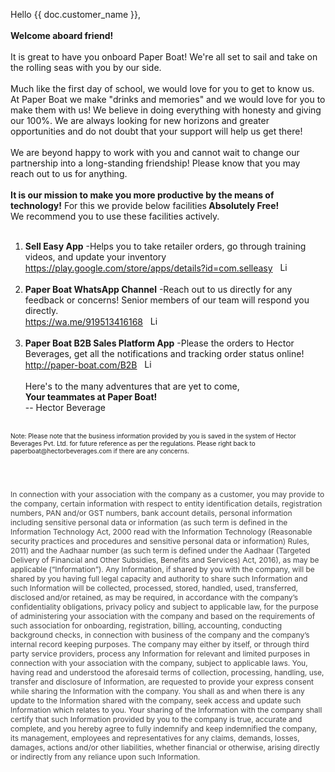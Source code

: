 Hello {{  doc.customer_name  }}, <br><br>
<b>Welcome aboard friend!</b>
<br><br>
It is great to have you onboard Paper Boat! We're all set to sail and take on the rolling seas with you by our side.
<br><br>
Much like the first day of school, we would love for you to get to know us. At Paper Boat we make "drinks and memories" and we would love for you to make them with us! We believe in doing everything with honesty and giving our 100%. We are always looking for new horizons and greater opportunities and do not doubt that your support will help us get there! 
<br><br>
We are beyond happy to work with you and cannot wait to change our partnership into a long-standing friendship! Please know that you may reach out to us for anything.
<br><br>
<b>It is our mission to make you more productive by the means of technology!</b> For this we
provide below facilities<b> Absolutely Free!</b><br>
We recommend you to use these facilities actively.<br><br>
1. <b>Sell Easy App</b> -Helps you to take retailer orders, go through training videos, and update
your inventory<br>
<a href ="https://play.google.com/store/apps/details?id=com.selleasy">https://play.google.com/store/apps/details?id=com.selleasy</a> &nbsp; <a href="https://play.google.com/store/apps/details?id=com.selleasy">
         <img alt="Link" src="https://helios-i.mashable.com/imagery/articles/04EZglaVzAW19V6FIiDD3TA/images-1.fit_lim.size_376x.png"
         width="15" height="15">
      </a><br><br>
2. <b>Paper Boat WhatsApp Channel</b> -Reach out to us directly for any feedback or concerns!
Senior members of our team will respond you directly.<br>
<a href ="https://wa.me/919513416168">https://wa.me/919513416168</a> &nbsp; <a href="https://wa.me/919513416168">
         <img alt="Link" src="https://upload.wikimedia.org/wikipedia/commons/thumb/6/6b/WhatsApp.svg/479px-WhatsApp.svg.png"
         width="15" height="15">
      </a>
<br><br>
3. <b>Paper Boat B2B Sales Platform App</b> -Please the orders to Hector Beverages, get all the
notifications and tracking order status online!<br>
<a href ="http://paper-boat.com/B2B">http://paper-boat.com/B2B</a> &nbsp; <a href="http://paper-boat.com/B2B">
         <img alt="Link" src="https://helios-i.mashable.com/imagery/articles/04EZglaVzAW19V6FIiDD3TA/images-1.fit_lim.size_376x.png"
         width="15" height="15">
      </a>
<br><br>
Here's to the many adventures that are yet to come,<br>
<b>Your teammates at Paper Boat!</b> <br>
-- Hector Beverage<br><br>
<p style = "font-size:10px">Note: Please note that the business information provided by you is saved in the system of Hector Beverages Pvt. Ltd. for
future reference as per the regulations. Please right back to paperboat@hectorbeverages.com if there are any concerns.</p>
<br><br>
<p style="color:#424242;font-size:12px">In connection with your association with the company as a customer, you may provide to the company, certain information with respect to entity identification details, registration numbers, PAN and/or GST numbers, bank account details, personal information including sensitive personal data or information (as such term is defined in the Information Technology Act, 2000 read with the Information Technology (Reasonable security practices and procedures and sensitive personal data or information) Rules, 2011) and the Aadhaar number (as such term is defined under the Aadhaar (Targeted Delivery of Financial and Other Subsidies, Benefits and Services) Act, 2016), as may be applicable (“Information”). Any Information, if shared by you with the company, will be shared by you having full legal capacity and authority to share such Information and such Information will be collected, processed, stored, handled, used, transferred, disclosed and/or retained, as may be required, in accordance with the company’s confidentiality obligations, privacy policy and subject to applicable law, for the purpose of administering your association with the company and based on the requirements of such association for onboarding, registration, billing, accounting, conducting background checks, in connection with business of the company and the company’s internal record keeping purposes. The company may either by itself, or through third party service providers, process any Information for relevant and limited purposes in connection with your association with the company, subject to applicable laws. You, having read and understood the aforesaid terms of collection, processing, handling, use, transfer and disclosure of Information, are requested to provide your express consent while sharing the Information with the company. You shall as and when there is any update to the Information shared with the company, seek access and update such Information which relates to you. Your sharing of the Information with the company shall certify that such Information provided by you to the company is true, accurate and complete, and you hereby agree to fully indemnify and keep indemnified the company, its management, employees and representatives for any claims, demands, losses, damages, actions and/or other liabilities, whether financial or otherwise, arising directly or indirectly from any reliance upon such Information.
</p>